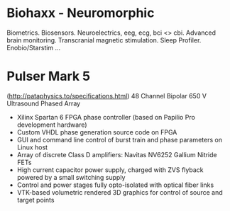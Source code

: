 # Biohaxx - Neuromorphic
Biometrics. Biosensors. Neuroelectrics, eeg, ecg, bci <> cbi. Advanced brain monitoring. Transcranial magnetic stimulation. Sleep Profiler. Enobio/Starstim ...

# Pulser Mark 5
(http://pataphysics.to/specifications.html) 
48 Channel Bipolar 650 V Ultrasound Phased Array
- Xilinx Spartan 6 FPGA phase controller (based on Papilio Pro development hardware)
- Custom VHDL phase generation source code on FPGA
- GUI and command line control of burst train and phase parameters on Linux host
- Array of discrete Class D amplifiers: Navitas NV6252 Gallium Nitride FETs
- High current capacitor power supply, charged with ZVS flyback powered by a small switching supply
- Control and power stages fully opto-isolated with optical fiber links
- VTK-based volumetric rendered 3D graphics for control of source and target points
